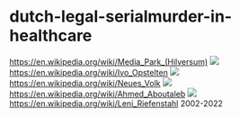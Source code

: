 # dutch-legal-serialmurder-in-healthcare
https://en.wikipedia.org/wiki/Media_Park_(Hilversum)
![](https://github.com/nondejus/dutch-legal-serialmurder-in-healthcare/blob/main/ArtBoard%20Image%20(223).jpg)
https://en.wikipedia.org/wiki/Ivo_Opstelten
![](https://github.com/nondejus/dutch-legal-serialmurder-in-healthcare/blob/main/ArtBoard%20Image%20(69).jpg)
https://en.wikipedia.org/wiki/Neues_Volk
![](https://github.com/nondejus/dutch-legal-serialmurder-in-healthcare/blob/main/ArtBoard%20Image%20(53).jpg)
https://en.wikipedia.org/wiki/Ahmed_Aboutaleb
![](https://github.com/nondejus/dutch-legal-serialmurder-in-healthcare/blob/main/ArtBoard%20Image%20(325).jpg)
https://en.wikipedia.org/wiki/Leni_Riefenstahl
2002-2022
